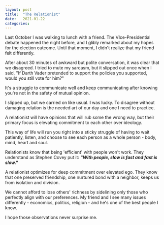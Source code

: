 ```yaml
---
layout: post
title:  "The Relationist"
date:   2021-01-22
categories: 
---
```

Last October I was walking to lunch with a friend. The VIce-Presidential debate happened the night before, and I glibly remarked about my hopes for the election outcome. Until that moment, I didn't realize that my friend felt differently. 

After about 30 minutes of awkward but polite conversation, it was clear that we disagreed. I tried to mute my sarcasm, but it slipped out once when I said, "If Darth Vader pretended to support the policies you supported, would you still vote for him?"

It's a struggle to communicate well and keep communicating after knowing you're not in the safety of mutual opinion.

I slipped up, but we carried on like usual. I was lucky. To disagree without damaging relation is the needed art of our day and one I need to practice.

A relationist will have opinions that will rub some the wrong way, but their primary focus is elevating commitment to each other over ideology. 

This way of life will run you right into a sticky struggle of having to wait patiently, listen, and choose to see each person as a whole person - body, mind, heart and soul. 

Relationists know that being 'efficient' with people won't work. They understand as Stephen Covey put it: 
_**"With people, slow is fast and fast is slow."**_

A relationist optimizes for deep commitment over elevated ego. They know that one preserved friendship, one nurtured bond with a neighbor, keeps us from isolation and division. 

We cannot afford to lose others' richness by sidelining only those who perfectly align with our preferences.
My friend and I see many issues differently - economics, politics, religion - and he's one of the best people I know.  

I hope those observations never surprise me. 
